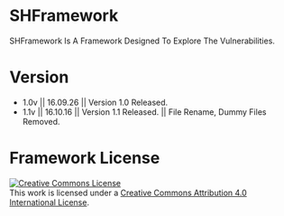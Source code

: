 # SHFramework
 SHFramework Is A Framework Designed To Explore The Vulnerabilities.

# Version
 - 1.0v || 16.09.26 || Version 1.0 Released.
 - 1.1v || 16.10.16 || Version 1.1 Released. || File Rename, Dummy Files Removed.
 
# Framework License
 <a rel="license" href="http://creativecommons.org/licenses/by/4.0/"><img alt="Creative Commons License" style="border-width:0" src="https://i.creativecommons.org/l/by/4.0/88x31.png" /></a><br />This work is licensed under a <a rel="license" href="http://creativecommons.org/licenses/by/4.0/">Creative Commons Attribution 4.0 International License</a>.

